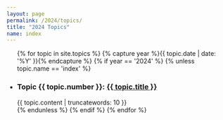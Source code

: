 ```yaml
---
layout: page
permalink: /2024/topics/
title: "2024 Topics"
name: index
---
```


<ul class="grid">
  {% for topic in site.topics %}
  {% capture year %}{{ topic.date | date: '%Y' }}{% endcapture %}
  {% if year == '2024' %}
  {% unless topic.name == 'index' %}
    <li class="topic">
      <h3>Topic {{ topic.number }}: <a href="{{ site.baseurl }}{{ topic.url }}">{{ topic.title }}</a></h3>
      {{ topic.content | truncatewords: 10 }}
    </li>
  {% endunless %}
  {% endif %}
  {% endfor %}
</ul>
